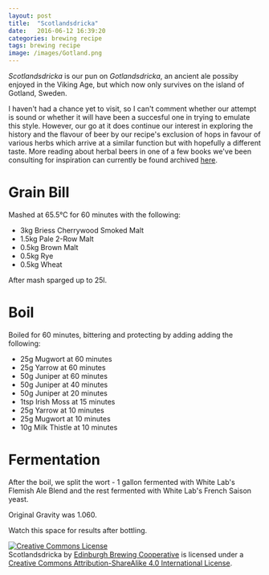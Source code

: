 ```yaml
---
layout: post
title:  "Scotlandsdricka"
date:   2016-06-12 16:39:20
categories: brewing recipe
tags: brewing recipe
image: /images/Gotland.png
---
```


*Scotlandsdricka* is our pun on *Gotlandsdricka*, an ancient ale possiby enjoyed in the Viking Age, but which now only survives on the island of Gotland, Sweden. 

I haven't had a chance yet to visit, so I can't comment whether our attempt is sound or whether it will have been a succesful one in trying to emulate this style. However, our go at it does continue our interest in exploring the history and the flavour of beer by our recipe's exclusion of hops in favour of various herbs which arrive at a similar function but with hopefully a different taste. More reading about herbal beers in one of a few books we've been consulting for inspiration can currently be found archived [here](https://ia802505.us.archive.org/5/items/SacredAndHerbalHealingBeersTheSecretsOfAncientFermentation/Sacred%20and%20Herbal%20Healing%20Beers%20The%20Secrets%20of%20Ancient%20Fermentation.pdf "Fuck yeah weird old beer bible").

Grain Bill
==========

Mashed at 65.5°C for 60 minutes with the following:

* 3kg Briess Cherrywood Smoked Malt
* 1.5kg Pale 2-Row Malt
* 0.5kg Brown Malt
* 0.5kg Rye
* 0.5kg Wheat

After mash sparged up to 25l.

Boil
====

Boiled for 60 minutes, bittering and protecting by adding adding the following:

* 25g Mugwort at 60 minutes
* 25g Yarrow at 60 minutes
* 50g Juniper at 60 minutes
* 50g Juniper at 40 minutes
* 50g Juniper at 20 minutes
* 1tsp Irish Moss at 15 minutes
* 25g Yarrow at 10 minutes
* 25g Mugwort at 10 minutes
* 10g Milk Thistle at 10 minutes

Fermentation
============

After the boil, we split the wort - 1 gallon fermented with White Lab's Flemish Ale Blend and the rest fermented with White Lab's French Saison yeast.

Original Gravity was 1.060.

Watch this space for results after bottling.

<a rel="license" href="http://creativecommons.org/licenses/by-sa/4.0/"><img alt="Creative Commons License" style="border-width:0" src="https://i.creativecommons.org/l/by-sa/4.0/88x31.png" /></a><br /><span xmlns:dct="http://purl.org/dc/terms/" href="http://purl.org/dc/dcmitype/Text" property="dct:title" rel="dct:type">Scotlandsdricka</span> by <a xmlns:cc="http://creativecommons.org/ns#" href="https://edinburgh-brewing-cooperative.github.io" property="cc:attributionName" rel="cc:attributionURL">Edinburgh Brewing Cooperative</a> is licensed under a <a rel="license" href="http://creativecommons.org/licenses/by-sa/4.0/">Creative Commons Attribution-ShareAlike 4.0 International License</a>.
